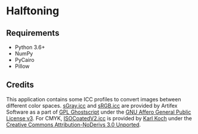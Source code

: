 # Halftoning

## Requirements

- Python 3.6+
- NumPy
- PyCairo
- Pillow

## Credits

This application contains some ICC profiles to convert images between different color spaces.
[sGray.icc](profiles/sGray.icc) and [sRGB.icc](profiles/sRGB.icc) are provided by Artifex Software as a part of [GPL Ghostscript](https://www.ghostscript.com) under the [GNU Affero General Public License v3](https://www.gnu.org/licenses/agpl-3.0.html).
For CMYK, [ISOCoatedV2.icc](profiles/ISOCoatedV2.icc) is provided by [Karl Koch](https://www.colormanagement.org/) under the [Creative Commons Attribution-NoDerivs 3.0 Unported](https://creativecommons.org/licenses/by-nd/3.0/).
